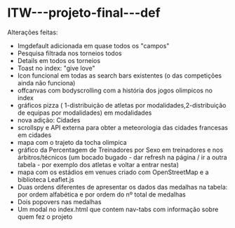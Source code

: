 # ITW---projeto-final---def

Alterações feitas:
- Imgdefault adicionada em quase todos os "campos"
- Pesquisa filtrada nos torneios todos
- Details em todos os torneios
- Toast no index: "give love"
- Icon funcional em todas as search bars existentes (o das competições ainda não funciona)
- offcanvas com bodyscrolling com a história dos jogos olimpicos no index
- gráficos pizza ( 1-distribuição de atletas por modalidades,2-distribuição de equipas por modalidades) em modalidades
- nova adição: Cidades
- scrollspy e API externa para obter a meteorologia das cidades francesas em cidades
- mapa com o trajeto da tocha olimpica
- gráfico da Percentagem de Treinadores por Sexo em treinadores e nos árbitros/técnicos (um bocado bugado - dar refresh na página / ir a outra tabela - por exemplo dos atletas e voltar a entrar nesta)
- mapa com os estádios em venues criado com OpenStreetMap e a biblioteca Leaflet.js
- Duas ordens diferentes de apresentar os dados das medalhas na tabela: por ordem alfabética e por ordem do nº total de medalhas
- Dois popovers nas medalhas
- Um modal no index.html que contem nav-tabs com informação sobre quem fez o projeto